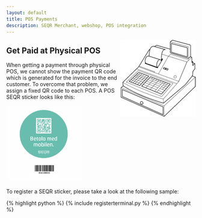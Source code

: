 ```yaml
---
layout: default
title: POS Payments
description: SEQR Merchant, webshop, POS integration
---
```


<img src="/assets/images/cash_register_bw.png" align="right" width="200px"/>

## Get Paid at Physical POS

When getting a payment through physical POS, we cannot show the payment QR code
which is generated for the invoice to the end customer. To overcome that problem,
we assign a fixed QR code to each POS. A POS SEQR sticker looks like this:

<img src="/assets/images/seqr-qrcodes.png" width="200px"/>

To register a SEQR sticker, please take a look at the following sample:

{% highlight python %}
{% include registerterminal.py %}
{% endhighlight %}
